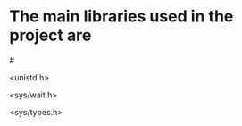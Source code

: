 # The main libraries used in the project are



#<iostream>


<unistd.h>


<sys/wait.h>


<sys/types.h>